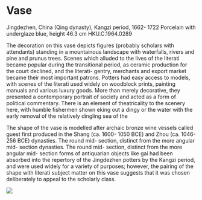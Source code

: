 # Vase  

Jingdezhen, China (Qing dynasty), Kangzi period, 1662- 1722 Porcelain with underglaze blue, height 46.3 cm HKU.C.1964.0289  

The decoration on this vase depicts figures (probably scholars with attendants) standing in a mountainous landscape with waterfalls, rivers and pine and prunus trees. Scenes which alluded to the lives of the literati became popular during the transitional period, as ceramic production for the court declined, and the literati- gentry, merchants and export market became their most important patrons. Potters had easy access to models, with scenes of the literati used widely on woodblock prints, painting manuals and various luxury goods. More than merely decorative, they presented a contemporary portrait of society and acted as a form of political commentary. There is an element of theatricality to the scenery here, with humble fishermen shown eking out a dingy or the water with the early removal of the relatively dingling sea of the  

The shape of the vase is modelled after archaic bronze wine vessels called guest first produced in the Shang (ca. 1600- 1050 BCE) and Zhou (ca. 1046- 256 BCE) dynasties. The round mid- section, distinct from the more angular mid- section dynasties. The round mid- section, distinct from the more angular mid- section forms of antiquarian objects like gai had been absorbed into the repertory of the Jingdezhen potters by the Kangzi period, and were used widely for a variety of purposes; however, the pairing of the shape with literati subject matter on this vase suggests that it was chosen deliberately to appeal to the scholarly class.

![](https://cdn-mineru.openxlab.org.cn/result/2025-07-27/26ec8c02-599c-4b79-9876-e092d6287e02/16ba544208a3c0b8aadb68e7edda49e0336898dd13581282e538e8d0776df212.jpg)